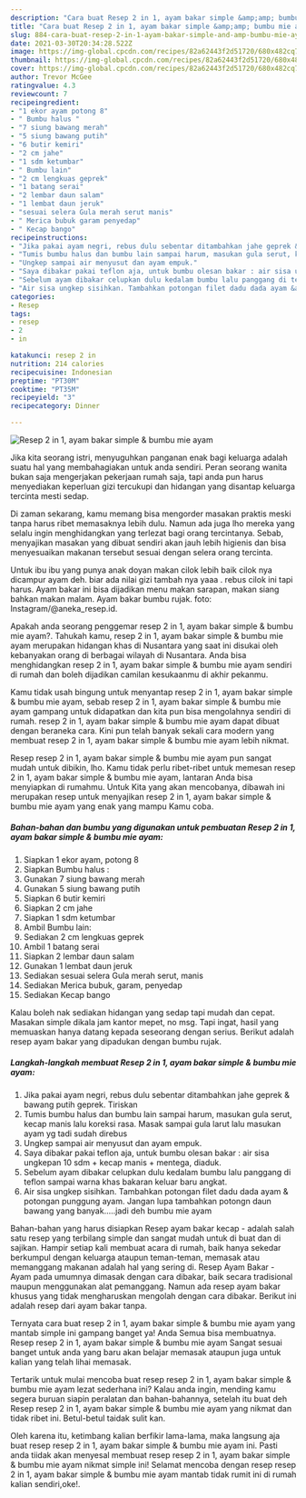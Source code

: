 ```yaml
---
description: "Cara buat Resep 2 in 1, ayam bakar simple &amp;amp; bumbu mie ayam yang lezat dan Mudah Dibuat"
title: "Cara buat Resep 2 in 1, ayam bakar simple &amp;amp; bumbu mie ayam yang lezat dan Mudah Dibuat"
slug: 884-cara-buat-resep-2-in-1-ayam-bakar-simple-and-amp-bumbu-mie-ayam-yang-lezat-dan-mudah-dibuat
date: 2021-03-30T20:34:28.522Z
image: https://img-global.cpcdn.com/recipes/82a62443f2d51720/680x482cq70/resep-2-in-1-ayam-bakar-simple-bumbu-mie-ayam-foto-resep-utama.jpg
thumbnail: https://img-global.cpcdn.com/recipes/82a62443f2d51720/680x482cq70/resep-2-in-1-ayam-bakar-simple-bumbu-mie-ayam-foto-resep-utama.jpg
cover: https://img-global.cpcdn.com/recipes/82a62443f2d51720/680x482cq70/resep-2-in-1-ayam-bakar-simple-bumbu-mie-ayam-foto-resep-utama.jpg
author: Trevor McGee
ratingvalue: 4.3
reviewcount: 7
recipeingredient:
- "1 ekor ayam potong 8"
- " Bumbu halus "
- "7 siung bawang merah"
- "5 siung bawang putih"
- "6 butir kemiri"
- "2 cm jahe"
- "1 sdm ketumbar"
- " Bumbu lain"
- "2 cm lengkuas geprek"
- "1 batang serai"
- "2 lembar daun salam"
- "1 lembat daun jeruk"
- "sesuai selera Gula merah serut manis"
- " Merica bubuk garam penyedap"
- " Kecap bango"
recipeinstructions:
- "Jika pakai ayam negri, rebus dulu sebentar ditambahkan jahe geprek &amp; bawang putih geprek. Tiriskan"
- "Tumis bumbu halus dan bumbu lain sampai harum, masukan gula serut, kecap manis lalu koreksi rasa. Masak sampai gula larut lalu masukan ayam yg tadi sudah direbus"
- "Ungkep sampai air menyusut dan ayam empuk."
- "Saya dibakar pakai teflon aja, untuk bumbu olesan bakar : air sisa ungkepan 10 sdm + kecap manis + mentega, diaduk."
- "Sebelum ayam dibakar celupkan dulu kedalam bumbu lalu panggang di teflon sampai warna khas bakaran keluar baru angkat."
- "Air sisa ungkep sisihkan. Tambahkan potongan filet dadu dada ayam &amp; potongan punggung ayam. Jangan lupa tambahkan potongn daun bawang yang banyak.....jadi deh bumbu mie ayam"
categories:
- Resep
tags:
- resep
- 2
- in

katakunci: resep 2 in 
nutrition: 214 calories
recipecuisine: Indonesian
preptime: "PT30M"
cooktime: "PT35M"
recipeyield: "3"
recipecategory: Dinner

---
```



![Resep 2 in 1, ayam bakar simple &amp; bumbu mie ayam](https://img-global.cpcdn.com/recipes/82a62443f2d51720/680x482cq70/resep-2-in-1-ayam-bakar-simple-bumbu-mie-ayam-foto-resep-utama.jpg)

Jika kita seorang istri, menyuguhkan panganan enak bagi keluarga adalah suatu hal yang membahagiakan untuk anda sendiri. Peran seorang  wanita bukan saja mengerjakan pekerjaan rumah saja, tapi anda pun harus menyediakan keperluan gizi tercukupi dan hidangan yang disantap keluarga tercinta mesti sedap.

Di zaman  sekarang, kamu memang bisa mengorder masakan praktis meski tanpa harus ribet memasaknya lebih dulu. Namun ada juga lho mereka yang selalu ingin menghidangkan yang terlezat bagi orang tercintanya. Sebab, menyajikan masakan yang dibuat sendiri akan jauh lebih higienis dan bisa menyesuaikan makanan tersebut sesuai dengan selera orang tercinta. 

Untuk ibu ibu yang punya anak doyan makan cilok lebih baik cilok nya dicampur ayam deh. biar ada nilai gizi tambah nya yaaa . rebus cilok ini tapi harus. Ayam bakar ini bisa dijadikan menu makan sarapan, makan siang bahkan makan malam. Ayam bakar bumbu rujak. foto: Instagram/@aneka_resep.id.

Apakah anda seorang penggemar resep 2 in 1, ayam bakar simple &amp; bumbu mie ayam?. Tahukah kamu, resep 2 in 1, ayam bakar simple &amp; bumbu mie ayam merupakan hidangan khas di Nusantara yang saat ini disukai oleh kebanyakan orang di berbagai wilayah di Nusantara. Anda bisa menghidangkan resep 2 in 1, ayam bakar simple &amp; bumbu mie ayam sendiri di rumah dan boleh dijadikan camilan kesukaanmu di akhir pekanmu.

Kamu tidak usah bingung untuk menyantap resep 2 in 1, ayam bakar simple &amp; bumbu mie ayam, sebab resep 2 in 1, ayam bakar simple &amp; bumbu mie ayam gampang untuk didapatkan dan kita pun bisa mengolahnya sendiri di rumah. resep 2 in 1, ayam bakar simple &amp; bumbu mie ayam dapat dibuat dengan beraneka cara. Kini pun telah banyak sekali cara modern yang membuat resep 2 in 1, ayam bakar simple &amp; bumbu mie ayam lebih nikmat.

Resep resep 2 in 1, ayam bakar simple &amp; bumbu mie ayam pun sangat mudah untuk dibikin, lho. Kamu tidak perlu ribet-ribet untuk memesan resep 2 in 1, ayam bakar simple &amp; bumbu mie ayam, lantaran Anda bisa menyiapkan di rumahmu. Untuk Kita yang akan mencobanya, dibawah ini merupakan resep untuk menyajikan resep 2 in 1, ayam bakar simple &amp; bumbu mie ayam yang enak yang mampu Kamu coba.

<!--inarticleads1-->

##### Bahan-bahan dan bumbu yang digunakan untuk pembuatan Resep 2 in 1, ayam bakar simple &amp; bumbu mie ayam:

1. Siapkan 1 ekor ayam, potong 8
1. Siapkan  Bumbu halus :
1. Gunakan 7 siung bawang merah
1. Gunakan 5 siung bawang putih
1. Siapkan 6 butir kemiri
1. Siapkan 2 cm jahe
1. Siapkan 1 sdm ketumbar
1. Ambil  Bumbu lain:
1. Sediakan 2 cm lengkuas geprek
1. Ambil 1 batang serai
1. Siapkan 2 lembar daun salam
1. Gunakan 1 lembat daun jeruk
1. Sediakan sesuai selera Gula merah serut, manis
1. Sediakan  Merica bubuk, garam, penyedap
1. Sediakan  Kecap bango


Kalau boleh nak sediakan hidangan yang sedap tapi mudah dan cepat. Masakan simple dikala jam kantor mepet, no msg. Tapi ingat, hasil yang memuaskan hanya datang kepada seseorang dengan serius. Berikut adalah resep ayam bakar yang dipadukan dengan bumbu rujak. 

<!--inarticleads2-->

##### Langkah-langkah membuat Resep 2 in 1, ayam bakar simple &amp; bumbu mie ayam:

1. Jika pakai ayam negri, rebus dulu sebentar ditambahkan jahe geprek &amp; bawang putih geprek. Tiriskan
1. Tumis bumbu halus dan bumbu lain sampai harum, masukan gula serut, kecap manis lalu koreksi rasa. Masak sampai gula larut lalu masukan ayam yg tadi sudah direbus
1. Ungkep sampai air menyusut dan ayam empuk.
1. Saya dibakar pakai teflon aja, untuk bumbu olesan bakar : air sisa ungkepan 10 sdm + kecap manis + mentega, diaduk.
1. Sebelum ayam dibakar celupkan dulu kedalam bumbu lalu panggang di teflon sampai warna khas bakaran keluar baru angkat.
1. Air sisa ungkep sisihkan. Tambahkan potongan filet dadu dada ayam &amp; potongan punggung ayam. Jangan lupa tambahkan potongn daun bawang yang banyak.....jadi deh bumbu mie ayam


Bahan-bahan yang harus disiapkan  Resep ayam bakar kecap - adalah salah satu resep yang terbilang simple dan sangat mudah untuk di buat dan di sajikan. Hampir setiap kali membuat acara di rumah, baik hanya sekedar berkumpul dengan keluarga ataupun teman-teman, memasak atau memanggang makanan adalah hal yang sering di. Resep Ayam Bakar - Ayam pada umumnya dimasak dengan cara dibakar, baik secara tradisional maupun menggunakan alat pemanggang. Namun ada resep ayam bakar khusus yang tidak mengharuskan mengolah dengan cara dibakar. Berikut ini adalah resep dari ayam bakar tanpa. 

Ternyata cara buat resep 2 in 1, ayam bakar simple &amp; bumbu mie ayam yang mantab simple ini gampang banget ya! Anda Semua bisa membuatnya. Resep resep 2 in 1, ayam bakar simple &amp; bumbu mie ayam Sangat sesuai banget untuk anda yang baru akan belajar memasak ataupun juga untuk kalian yang telah lihai memasak.

Tertarik untuk mulai mencoba buat resep resep 2 in 1, ayam bakar simple &amp; bumbu mie ayam lezat sederhana ini? Kalau anda ingin, mending kamu segera buruan siapin peralatan dan bahan-bahannya, setelah itu buat deh Resep resep 2 in 1, ayam bakar simple &amp; bumbu mie ayam yang nikmat dan tidak ribet ini. Betul-betul taidak sulit kan. 

Oleh karena itu, ketimbang kalian berfikir lama-lama, maka langsung aja buat resep resep 2 in 1, ayam bakar simple &amp; bumbu mie ayam ini. Pasti anda tiidak akan menyesal membuat resep resep 2 in 1, ayam bakar simple &amp; bumbu mie ayam nikmat simple ini! Selamat mencoba dengan resep resep 2 in 1, ayam bakar simple &amp; bumbu mie ayam mantab tidak rumit ini di rumah kalian sendiri,oke!.

